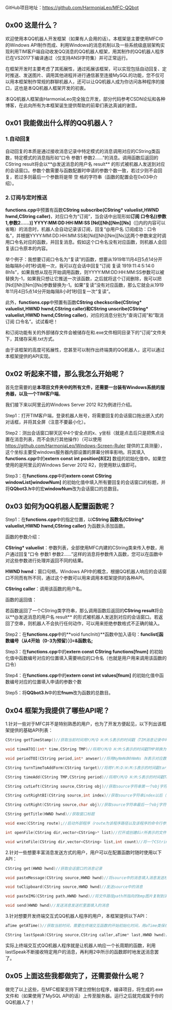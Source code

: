 GitHub项目地址：https://github.com/HarmoniaLeo/MFC-QQbot

## 0x00 这是什么？

欢迎使用本QQ机器人开发框架（如果有人会用的话）。本框架是主要使用MFC中的Windows API制作而成、利用Windows的消息机制以及一些系统级底层架构实现利用TIM客户端自动收发QQ消息的QQ机器人框架，用其制作的QQ机器人程序已在VS2017下编译通过（仅支持ANSI字符集）并可正常运行。

在框架开发时主要考虑了其拓展性，通过拓展该框架，可以实现包括自动回复、定时推送、发送图片、调用其他进程并进行通信甚至连接MySQL的功能，您不仅可以用本框架制作常规的群聊机器人，还可以让QQ机器人成为你访问各种程序的接口，这也是本QQ机器人框架开发的初衷。

本QQ机器人框架由HarmoniaLeo完全独立开发，部分代码参考CSDN论坛和各种博客，在此向所有为本框架诞生提供帮助的前辈们表达真诚的谢意。



## 0x01 我能做出什么样的QQ机器人？



### 1.自动回复

自动回复的本质是通过接收消息记录中特定模式的消息调用对应的CString类函数，特定模式的消息指形如“口令 参数1 参数2……”的消息。调用函数后返回的CString result将会以**@发送消息的用户名 result** 的形式被机器人发送到对应的会话窗口。参数个数需要与函数配置时申请的参数个数一致，若过少则不会回复，若过多则最后一个参数将是带 空 格的字符串（函数的配置会在0x03中介绍）。





### 2.订阅与定时推送

**functions.cpp**中预置有函数**CString subscribe(CString* valuelist,HWND hwnd,CString caller)**，对应口令为“订阅”，当会话中出现形如**订阅 口令名[(参数1,参数2……)] YYYY:MM:DD:HH:MM:SS [Nd][Nh][Nm][Ns]**（[]内的内容可以省略）的消息时，机器人会自动记录该订阅，回复“@用户名 订阅成功：口令名”，并根据YYYY:MM:DD:HH:MM:SS和[Nd][Nh][Nm][Ns]这两个参数来定时调用口令名对应的函数，并回复消息。假如这个口令名没有对应函数，则机器人会回复该口令原本的内容。



举个例子：我想要订阅口令名为“复读”的函数，想要从1919年11月4日5点14分开始每隔8小时1秒调用一次，我可以在会话中回复“订阅 复读 1919:11:4:5:14:0 8h1s”，如果我想从现在开始调用函数，则YYYY:MM:DD:HH:MM:SS参数可以被替换为-1，如果我只想让它推送一次该函数，之后就将这个订阅删除，我可以把[Nd][Nh][Nm][Ns]参数替换为-1。如果“复读”没有对应函数，那么它就会从1919年11月4日5点14分开始每隔8小时1秒回复一次“复读”。

此外，**functions.cpp**中预置有函数**CString checkscribe(CString* valuelist,HWND hwnd,CString caller)**和**CString unscribe(CString\* valuelist,HWND hwnd,CString caller)**，对应的消息分别为“查询订阅”和“取消订阅 口令名”。试试看吧！

和订阅功能有关的外部储存文件会被储存在和.exe文件相同目录下的“订阅”文件夹下，其储存采用.txt方式。

由于该框架的高度可拓展性，您甚至可以制作出终端类的QQ机器人，这可以通过本框架提供的API实现。





## 0x02 听起来不错，那么我怎么开始呢？

首先您需要的是**本项目文件夹中的所有文件，还需要一台装有Windows系统的服务器，以及一个TIM客户端**。

我们接下来以阿里云的Windows Server 2012 R2为例进行介绍。

Step1：打开TIM客户端，登录机器人账号，将需要回复的会话窗口拖出嵌入式的对话框，并将其全屏（注意不要最小化）。



Step2：测出会话窗口聊天区中4个安全点的x、y坐标（就是点击后只是把焦点设置在消息列表，而不会执行其他操作）（可以使用 https://github.com/HarmoniaLeo/Windows-Screen-Ruler 提供的工具测量），这个坐标主要受windows服务器内部设置的屏幕分辨率影响。将其填入**functions.cpp**中的**extern** **const** **int** **position[8][2]** 数组的初始化值中。如果您使用的是阿里云的Windows Server 2012 R2，则使用默认值即可。







Step3：在**functions.cpp**中的**extern const CString windowList[windowNum]** 的初始化值中填入所有要回复的会话窗口的标题，并将**QQbot3.h**中的宏**windowNum**改为会话窗口的总数目。







## 0x03 如何为QQ机器人配置函数呢？

Step1：在**functions.cpp**中的指定位置，以**CString 函数名\(CString\* valuelist,HWND hwnd,CString caller\)** 为函数头添加函数。



函数的参数介绍：

**CString\* valuelist**：参数列表，全部使用MFC内建的CString类来传入参数，用户通过回复“口令 参数1 参数2……”这样的消息将参数传入函数，您可以在函数中对这些参数进行处理并返回不同的结果。

**HWND hwnd**：窗口句柄，Windows API中的概念，根据QQ机器人响应的会话窗口不同而有所不同，通过这个参数可以用来调用本框架提供的各种API。

**CString caller**：调用该函数的用户名。

函数的返回值：

若函数返回了一个CString类字符串，那么调用函数后返回的**CString result**将会以**@发送消息的用户名 result** 的形式被机器人发送到对应的会话窗口。若返回了空串，则机器人不会执行任何动作，可以用来拒绝参数格式不正确的输入。

Step2：在**functions.cpp**中的**void funcInit()**函数中加入语句：**funclist[函数编号（从4开始（0-3为预留））]=&函数名;**



Step3：在**functions.cpp**中的**extern const CString functions[fnum]** 的初始化值中函数编号对应的位置填入需要响应的口令名（也就是用户用来调用该函数的口令）



Step4：在**functions.cpp**中的**extern const int values[fnum]** 的初始化值中函数编号对应的位置填入申请的参数个数



Step5：将**QQbot3.h**中的宏**fnum**改为函数的总数目。



## 0x04 框架为我提供了哪些API呢？

1.针对一些对于MFC并不是特别熟悉的用户，也为了开发方便起见，以下列出该框架提供的基础API列表：
```c
CString getTimeStamp()//获取当前时间用Y/M/D H:M:S表示的时间戳（TIM消息记录中时间戳的格式 同时也是本框架在通过文件保存时间戳时的标准形式）

void timeATOI(int* time,CString TMP)//将用Y/M/D H:M:S表示的时间戳TMP转换为一个长度至少为6的int型数组anwser

void periodTOI(CString period,int* anwser)//将用NyNmNdNhNmNs（N表示对应数字）表示的时间戳period转换为一个长度至少为6的int型数组anwser（为用户提供更方便的时间输入方式）

CString turnTimeToAddForm(CString target)//将用Y:M:D:H:M:S表示的时间戳target转换为用Y/M/D H:M:S表示的时间戳（为用户提供更方便的时间输入方式）

CString timeAdd(CString TMP,CString period)//将用Y/M/D H:M:S表示的时间戳TMP和用NyNmNdNhNmNs（N表示对应数字）表示的时间戳period相加并输出新的用Y:M:D H:M:S表示的时间戳

CString cutLeft(CString source,CString obj)//获取source字符串第一个obj字符串以前（不包括obj）的字符串

CString cutRightBI(CString source,int index)//获取source字符串index以后（不包括index）的字符串

CString cutRight(CString source,char obj)//获取source字符串最后一个obj字符以后（不包括obj）的字符串

CString getTitle(HWND hwnd)//获取窗口标题

void exec(CString route);//启动外部程序（route为该程序路径以及该程序的命令行参数，用空格分隔）（可以用来执行python脚本等）

int openFile(CString dir,vector<CString>* list)//打开或创建dir所表示的文件，并分行读入所有内容到一个CString类的vector里，返回读入的行数

void writeFile(CString dir,vector<CString> list,int count)//将一个CString类的vector里的前count行内容分行写入dir所示的文件中
```

2.针对一些想要丰富消息发送方式的用户，用户可以在配置函数时随时使用以下API：
```c
CString get(HWND hwnd)//获取会话窗口的消息记录

void pasteMessage(CString source,HWND hwnd)//将source中的消息填入消息发送栏

void toClipboard(CString source,HWND hwnd)//发送source中的消息

void pasteIMG(CString path,HWND hwnd)//将文件路径path所指向的bmp图片复制到消息发送栏

void send(HWND hwnd)//发送消息发送栏里面填入的消息
```

3.针对想要开发终端交互式QQ机器人程序的用户，本框架提供以下API：
```c
aTime getATime()//获取当前时间，需要在终端交互函数的开始初始化时间，用aTime类保存，并在之后将aTime类对象的指针传入lastSpeak以响应特定用户最后发送的消息

CString lastSpeak(CString source,CString caller,aTime* last,HWND hwnd)//获取消息记录source中昵称为caller的用户最后发送的消息，获取失败则返回空串，last是一个指向aTime的指针。可以通过一个while循环，判断返回值是否为空，来等待特定用户的输入
```
实际上终端交互式QQ机器人程序就是让机器人响应一个长周期的函数，利用lastSpeak不断接收特定用户的消息，再利用2中所示的函数即时地发送消息罢了。



## 0x05 上面这些我都做完了，还需要做什么呢？

做完了以上这些，在MFC框架支持下建立控制台程序，编译项目，将生成的.exe文件和（如果使用了MySQL API的话）上传至服务器。运行之后就完成属于你的QQ机器人了！



